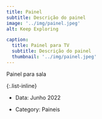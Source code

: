 ```yaml
---
title: Painel
subtitle: Descrição do painel
image: '../img/painel.jpeg'
alt: Keep Exploring

caption:
  title: Painel para TV
  subtitle: Descrição do painel
  thumbnail: '../img/painel.jpeg'
---
```


Painel para sala

{:.list-inline}

- Data: Junho 2022
<!-- - Client: Explore -->
- Category: Paineis
